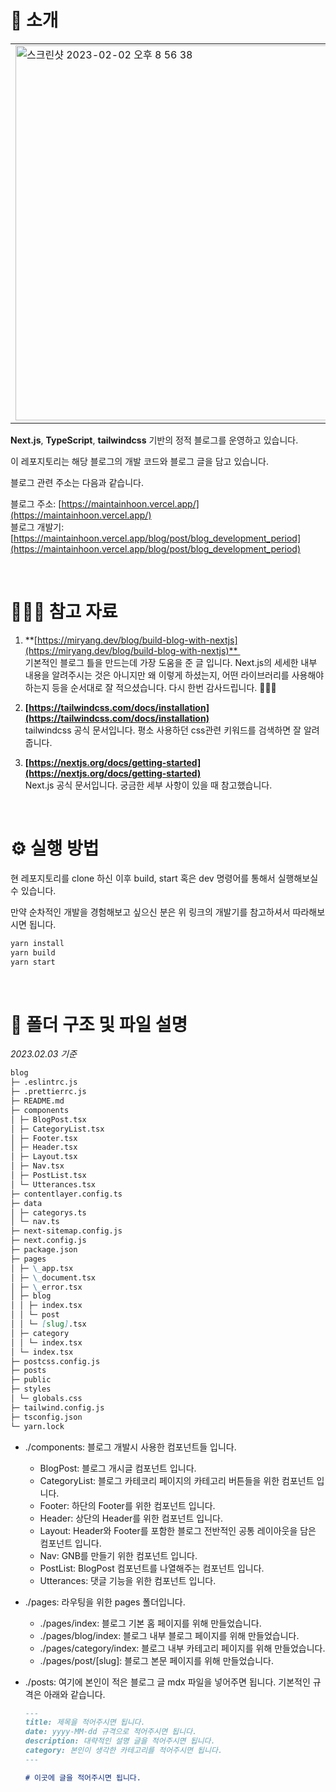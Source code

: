 # 🥳 소개

<table>
  <tr>
    <td><img width="600" alt="스크린샷 2023-02-02 오후 8 56 38" src="https://user-images.githubusercontent.com/79080098/216559255-783e34df-3b01-4011-8e9b-659566231afe.png"></td>
    <td><img width="600" alt="스크린샷 2023-02-02 오후 8 49 30" src="https://user-images.githubusercontent.com/79080098/216559299-b11b3f34-7509-404e-bc08-03898ec0c6b3.png"></td>
  </tr>
</table>


**Next.js**, **TypeScript**, **tailwindcss** 기반의 정적 블로그를 운영하고 있습니다.

이 레포지토리는 해당 블로그의 개발 코드와 블로그 글을 담고 있습니다.

블로그 관련 주소는 다음과 같습니다.

블로그 주소: [https://maintainhoon.vercel.app/](https://maintainhoon.vercel.app/) <br/>
블로그 개발기: [https://maintainhoon.vercel.app/blog/post/blog_development_period](https://maintainhoon.vercel.app/blog/post/blog_development_period)

<br/>

# 🙇🏻‍♂️ 참고 자료

1. **[https://miryang.dev/blog/build-blog-with-nextjs](https://miryang.dev/blog/build-blog-with-nextjs)** <br/>
   기본적인 블로그 틀을 만드는데 가장 도움을 준 글 입니다. Next.js의 세세한 내부 내용을 알려주시는 것은 아니지만 왜 이렇게 하셨는지, 어떤 라이브러리를 사용해야 하는지 등을 순서대로 잘 적으셨습니다. 다시 한번 감사드립니다. 🙇🏻‍♂️

2. **[https://tailwindcss.com/docs/installation](https://tailwindcss.com/docs/installation)** <br/>
   tailwindcss 공식 문서입니다. 평소 사용하던 css관련 키워드를 검색하면 잘 알려줍니다.

3. **[https://nextjs.org/docs/getting-started](https://nextjs.org/docs/getting-started)** <br/>
   Next.js 공식 문서입니다. 궁금한 세부 사항이 있을 때 참고했습니다.

<br/>

# ⚙️ 실행 방법

현 레포지토리를 clone 하신 이후 build, start 혹은 dev 명령어를 통해서 실행해보실 수 있습니다.

만약 순차적인 개발을 경험해보고 싶으신 분은 위 링크의 개발기를 참고하셔서 따라해보시면 됩니다.

```bash
yarn install
yarn build
yarn start
```

<br/>

# 📂 폴더 구조 및 파일 설명

_2023.02.03 기준_

```markdown
blog
├─ .eslintrc.js
├─ .prettierrc.js
├─ README.md
├─ components
│ ├─ BlogPost.tsx
│ ├─ CategoryList.tsx
│ ├─ Footer.tsx
│ ├─ Header.tsx
│ ├─ Layout.tsx
│ ├─ Nav.tsx
│ ├─ PostList.tsx
│ └─ Utterances.tsx
├─ contentlayer.config.ts
├─ data
│ ├─ categorys.ts
│ └─ nav.ts
├─ next-sitemap.config.js
├─ next.config.js
├─ package.json
├─ pages
│ ├─ \_app.tsx
│ ├─ \_document.tsx
│ ├─ \_error.tsx
│ ├─ blog
│ │ ├─ index.tsx
│ │ └─ post
│ │ └─ [slug].tsx
│ ├─ category
│ │ └─ index.tsx
│ └─ index.tsx
├─ postcss.config.js
├─ posts
├─ public
├─ styles
│ └─ globals.css
├─ tailwind.config.js
├─ tsconfig.json
└─ yarn.lock
```

- ./components: 블로그 개발시 사용한 컴포넌트들 입니다.

  - BlogPost: 블로그 개시글 컴포넌트 입니다.
  - CategoryList: 블로그 카테코리 페이지의 카테고리 버튼들을 위한 컴포넌트 입니다.
  - Footer: 하단의 Footer를 위한 컴포넌트 입니다.
  - Header: 상단의 Header를 위한 컴포넌트 입니다.
  - Layout: Header와 Footer를 포함한 블로그 전반적인 공통 레이아웃을 담은 컴포넌트 입니다.
  - Nav: GNB를 만들기 위한 컴포넌트 입니다.
  - PostList: BlogPost 컴포넌트를 나열해주는 컴포넌트 입니다.
  - Utterances: 댓글 기능을 위한 컴포넌트 입니다.


- ./pages: 라우팅을 위한 pages 폴더입니다.

  - ./pages/index: 블로그 기본 홈 페이지를 위해 만들었습니다.
  - ./pages/blog/index: 블로그 내부 블로그 페이지를 위해 만들었습니다.
  - ./pages/category/index: 블로그 내부 카테고리 페이지를 위해 만들었습니다.
  - ./pages/post/[slug]: 블로그 본문 페이지를 위해 만들었습니다.


- ./posts: 여기에 본인이 적은 블로그 글 mdx 파일을 넣어주면 됩니다. 기본적인 규격은 아래와 같습니다.
  ```markdown
  ---
  title: 제목을 적어주시면 됩니다.
  date: yyyy-MM-dd 규격으로 적어주시면 됩니다.
  description: 대략적인 설명 글을 적어주시면 됩니다.
  category: 본인이 생각한 카테고리를 적어주시면 됩니다.
  ---

  # 이곳에 글을 적어주시면 됩니다.
  ```
